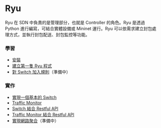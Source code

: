 # Ryu
Ryu 在 SDN 中負責的是管理部分，也就是 Controller 的角色。Ryu 是透過 Python 進行編寫，可結合實體設備或 Mininet 運行。Ryu 可以依需求建立封包處理方式，並執行封包配送、封包監控等功能。

### 學習
* [安裝](https://github.com/imac-cloud/SDN-tutorial/tree/master/Controller/Ryu/Install)
* [建立第一隻 Ryu 程式](https://github.com/imac-cloud/SDN-tutorial/tree/master/Controller/Ryu/FirstRyuApplication)
* [對 Switch 加入規則]()（準備中）

### 實作
* [實現一個基本的 Switch](https://github.com/imac-cloud/SDN-tutorial/tree/master/Controller/Ryu/SimpleSwitch)
* [Traffic Monitor](https://github.com/imac-cloud/SDN-tutorial/tree/master/Controller/Ryu/TrafficMonitor)
* [Switch 結合 Restful API](https://github.com/imac-cloud/SDN-tutorial/tree/master/Controller/Ryu/SimpleSwitchRest13)
* [Traffic Monitor 結合 Restful API](https://github.com/imac-cloud/SDN-tutorial/tree/master/Controller/Ryu/TrafficMonitorRest13)
* [實現網路聚合](https://github.com/imac-cloud/SDN-tutorial/tree/master/Controller/Ryu/LinkAggregation)（準備中）

